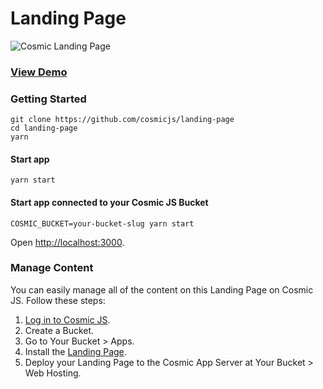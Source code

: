 # Landing Page
![Cosmic Landing Page](https://cosmicjs.imgix.net/d853eea0-c663-11e6-9d4e-3b627b472fc5-landing-page.png?w=1500)
### [View Demo](https://cosmicjs.com/apps/landing-page/demo)
### Getting Started
```
git clone https://github.com/cosmicjs/landing-page
cd landing-page
yarn
```
#### Start app
```
yarn start
```
#### Start app connected to your Cosmic JS Bucket
```
COSMIC_BUCKET=your-bucket-slug yarn start
```
Open [http://localhost:3000](http://localhost:3000).

### Manage Content
You can easily manage all of the content on this Landing Page on Cosmic JS.  Follow these steps:

1. [Log in to Cosmic JS](https://cosmicjs.com).
2. Create a Bucket.
3. Go to Your Bucket > Apps.
4. Install the [Landing Page](https://cosmicjs.com/apps/landing-page).
5. Deploy your Landing Page to the Cosmic App Server at Your Bucket > Web Hosting.

